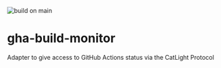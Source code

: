 ![build on main](https://github.com/tsimbalar/gha-build-monitor/workflows/Main/badge.svg?branch=main)

# gha-build-monitor
Adapter to give access to GitHub Actions status via the CatLight Protocol
